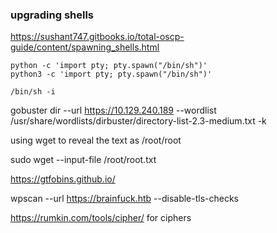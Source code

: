 ### upgrading shells

https://sushant747.gitbooks.io/total-oscp-guide/content/spawning_shells.html

```
python -c 'import pty; pty.spawn("/bin/sh")'
python3 -c 'import pty; pty.spawn("/bin/sh")'

/bin/sh -i
```

gobuster dir --url https://10.129.240.189 --wordlist /usr/share/wordlists/dirbuster/directory-list-2.3-medium.txt -k

using wget to reveal the text as /root/root

sudo wget --input-file /root/root.txt

https://gtfobins.github.io/

wpscan --url https://brainfuck.htb --disable-tls-checks

https://rumkin.com/tools/cipher/ for ciphers
